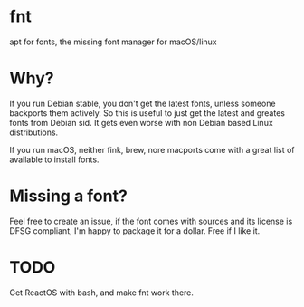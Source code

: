 # fnt
apt for fonts, the missing font manager for macOS/linux

# Why?

If you run Debian stable, you don't get the latest fonts, unless someone backports them actively. So this is useful to just get the latest and greates fonts from Debian sid. It gets even worse with non Debian based Linux distributions.

If you run macOS, neither fink, brew, nore macports come with a great list of available to install fonts.

# Missing a font?

Feel free to create an issue, if the font comes with sources and its license is DFSG compliant, I'm happy to package it for a dollar. Free if I like it.

# TODO

Get ReactOS with bash, and make fnt work there.
